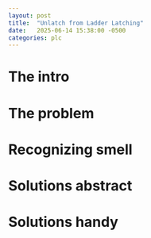 ```yaml
---
layout: post
title:  "Unlatch from Ladder Latching"
date:   2025-06-14 15:38:00 -0500
categories: plc
---
```


# The intro
# The problem
# Recognizing smell
# Solutions abstract
# Solutions handy
